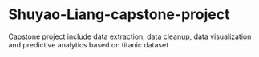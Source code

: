 # Shuyao-Liang-capstone-project
Capstone project include data extraction, data cleanup, data visualization and predictive analytics based on titanic dataset
